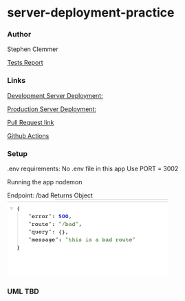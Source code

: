 # server-deployment-practice

### Author
Stephen Clemmer

[Tests Report](./assets/Test%20Report.png)

### Links

[Development Server Deployment:](https://sjc-server-deploy-dev.herokuapp.com/)

[Production Server Deployment:](https://sjc-server-deploy-prod.herokuapp.com/)

[Pull Request link](https://github.com/stephenclemmer/server-deployment-practice/pulls?q=is%3Apr+is%3Aclosed)

[Github Actions](https://github.com/stephenclemmer/server-deployment-practice/actions/new)

### Setup

.env requirements: No .env file in this app
Use PORT = 3002

Running the app
nodemon

Endpoint: /bad
Returns Object
![objectReturned](./assets/endpoint%20bad%20object%20returned.png)

### UML TBD




